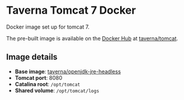 # Taverna Tomcat 7 Docker

Docker image set up for tomcat 7.

The pre-built image is available on the [Docker Hub](http://hub.docker.com) at
[taverna/tomcat](https://registry.hub.docker.com/u/taverna/tomcat/).

## Image details

* **Base image**: [taverna/openjdk-jre-headless](https://registry.hub.docker.com/u/taverna/openjdk-jre-headless/)
* **Tomcat port**: 8080
* **Catalina root**: `/opt/tomcat`
* **Shared volume**: `/opt/tomcat/logs`
